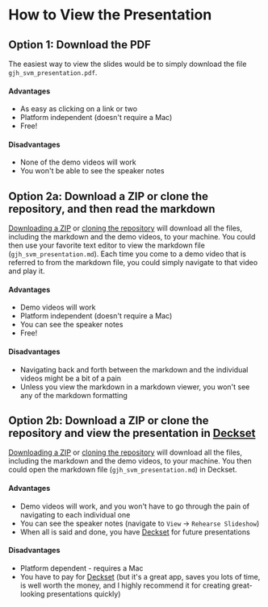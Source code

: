 # How to View the Presentation

## Option 1: Download the PDF
The easiest way to view the slides would be to simply download the file `gjh_svm_presentation.pdf`.

#### Advantages
- As easy as clicking on a link or two
- Platform independent (doesn't require a Mac)
- Free!

#### Disadvantages
- None of the demo videos will work
- You won't be able to see the speaker notes

## Option 2a: Download a ZIP or clone the repository, and then read the markdown
[Downloading a ZIP](https://github.com/Noreaster76/svm-presentation/archive/master.zip) or [cloning the repository](https://help.github.com/articles/cloning-a-repository/) will download all the files, including the markdown and the demo videos, to your machine. You could then use your favorite text editor to view the markdown file (`gjh_svm_presentation.md`). Each time you come to a demo video that is referred to from the markdown file, you could simply navigate to that video and play it.

#### Advantages
- Demo videos will work
- Platform independent (doesn't require a Mac)
- You can see the speaker notes
- Free!

#### Disadvantages
- Navigating back and forth between the markdown and the individual videos might be a bit of a pain
- Unless you view the markdown in a markdown viewer, you won't see any of the markdown formatting

## Option 2b: Download a ZIP or clone the repository and view the presentation in [Deckset](http://www.decksetapp.com/)
[Downloading a ZIP](https://github.com/Noreaster76/svm-presentation/archive/master.zip) or [cloning the repository](https://help.github.com/articles/cloning-a-repository/) will download all the files, including the markdown and the demo videos, to your machine. You then could open the markdown file (`gjh_svm_presentation.md`) in Deckset.

#### Advantages
- Demo videos will work, and you won't have to go through the pain of navigating to each individual one
- You can see the speaker notes (navigate to `View` -> `Rehearse Slideshow`)
- When all is said and done, you have [Deckset](http://www.decksetapp.com/) for future presentations

#### Disadvantages
- Platform dependent - requires a Mac
- You have to pay for [Deckset](http://www.decksetapp.com/) (but it's a great app, saves you lots of time, is well worth the money, and I highly recommend it for creating great-looking presentations quickly)



